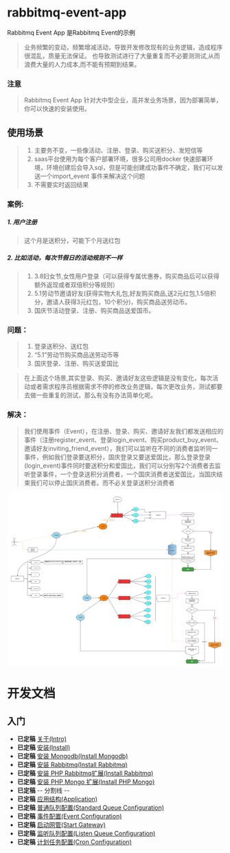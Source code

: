 # rabbitmq-event-app
Rabbitmq Event App 是Rabbitmq Event的示例

> 业务频繁的变动，频繁增减活动，导致开发修改现有的业务逻辑，造成程序很混乱，质量无法保证。
也导致测试进行了大量重复而不必要测测试,从而浪费大量的人力成本,而不能有预期到结果。

### 注意
> Rabbitmq Event App 针对大中型企业，高并发业务场景，因为部署简单，你可以快速的安装使用。

## 使用场景 
> 1. 主要务不变，一些像活动、注册、登录、购买送积分、发短信等
> 2. saas平台使用为每个客户部署环境，很多公司用docker 快速部署环境，环境创建后会导入sql，但是可能创建成功事件不确定，我们可以发送一个import_event
事件来解决这个问题
> 3. 不需要实时返回结果


### 案例:

##### 1. 用户注册
> 这个月是送积分，可能下个月送红包

##### 2. 比如活动，每次节假日的活动规则不一样
> 1. 3.8妇女节,女性用户登录（可以获得专属优惠券，购买商品后可以获得额外返现或者双倍积分等规则）
> 2. 5.1劳动节邀请好友(获得实物大礼包,好友购买商品,送2元红包,1.5倍积分，邀请人获得3元红包，10个积分)，购买商品送劳动币。
> 3. 国庆节活动登录、注册、购买商品送爱国币。

### 问题：
> 1. 登录送积分、送红包
> 2. “5.1”劳动节购买商品送劳动币等
> 3. 国庆登录、注册、购买送爱国比

> 在上面这个场景,其实登录、购买、邀请好友这些逻辑是没有变化，每次活动或者需求程序员根据需求不停的修改业务逻辑，每次更改业务，测试都要去做一些重复的测试，那么有没有办法简单化呢。

### 解决：
> 我们使用事件（Event），在注册、登录、购买、邀请好友我们都发送相应的事件（注册register_event、登录login_event、购买product_buy_event、邀请好友inviting_friend_event），我们可以监听在不同的消费者监听同一事件，例如我们登录要送积分，国庆登录又要送爱国比，那么登录登录(login_event)事件同时要送积分和爱国比，我们可以分别写2个消费者去监听登录事件，一个登录送积分消费者，一个国庆消费者送爱国比，当国庆结束我们可以停止国庆消费者。而不必关登录送积分消费者




![流程图](dev/images/event-rabbmitmq.small.png)


开发文档
===============================

入门
----
* **已定稿** [关于(Intro)](dev/md/0.0-INTRO.md)
* **已定稿** [安装(Install)](dev/md/1.0-INSTALL.md)
* **已定稿** [安装 Mongodb(Install Mongodb)](dev/md/1.1-INSTALL-MONGODB.md)
* **已定稿** [安装 Rabbitmq(Install Rabbitmq)](dev/md/1.2-INSTALL-RABBITMQ.md)
* **已定稿** [安装 PHP Rabbitmq扩展(Install Rabbitmq)](dev/md/1.3-INSTALL-PHP-RABBITMQ-EXT.md)
* **已定稿** [安装 PHP Mongo 扩展(Install PHP Mongo)](dev/md/1.4-INSTALL-PHP-MONGO-EXT.md)
* **已定稿** -- 分割线 --
* **已定稿** [应用结构(Application)](dev/md/2.0-APPLICATION-STRUCT.md)
* **已定稿** [普通队列配置(Standard Queue Configuration)](dev/md/3.0-STANDARD-QUEUE.md)
* **已定稿** [事件配置(Event Configuration)](dev/md/4.0-EVENT.md)
* **已定稿** [启动网管(Start Gateway)](dev/md/4.5-START-GATEWAY.md)
* **已定稿** [监听队列配置(Listen Queue Configuration)](dev/md/5.0-LISTEN-QUEUE.md)
* **已定稿** [计划任务配置(Cron Configuration)](dev/md/6.0-CRON.md)
